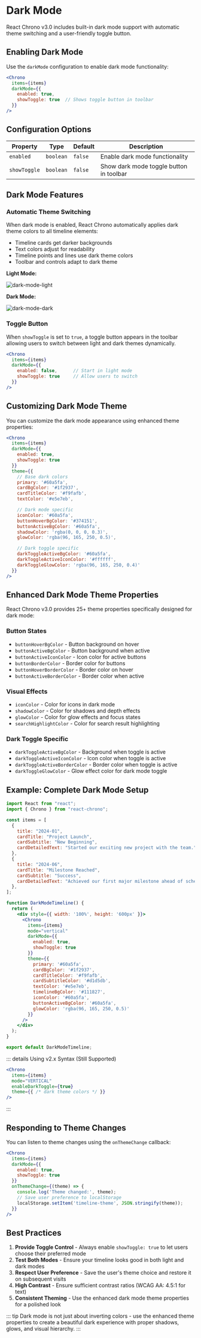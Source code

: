 # Dark Mode

React Chrono v3.0 includes built-in dark mode support with automatic theme switching and a user-friendly toggle button.

## Enabling Dark Mode

Use the `darkMode` configuration to enable dark mode functionality:

```jsx
<Chrono
  items={items}
  darkMode={{
    enabled: true,
    showToggle: true  // Shows toggle button in toolbar
  }}
/>
```

## Configuration Options

| Property | Type | Default | Description |
|----------|------|---------|-------------|
| `enabled` | `boolean` | `false` | Enable dark mode functionality |
| `showToggle` | `boolean` | `false` | Show dark mode toggle button in toolbar |

## Dark Mode Features

### Automatic Theme Switching

When dark mode is enabled, React Chrono automatically applies dark theme colors to all timeline elements:

- Timeline cards get darker backgrounds
- Text colors adjust for readability
- Timeline points and lines use dark theme colors
- Toolbar and controls adapt to dark theme

**Light Mode:**

![dark-mode-light](dark-mode-light.png)

**Dark Mode:**

![dark-mode-dark](dark-mode-dark.png)

### Toggle Button

When `showToggle` is set to `true`, a toggle button appears in the toolbar allowing users to switch between light and dark themes dynamically.

```jsx
<Chrono
  items={items}
  darkMode={{
    enabled: false,      // Start in light mode
    showToggle: true     // Allow users to switch
  }}
/>
```

## Customizing Dark Mode Theme

You can customize the dark mode appearance using enhanced theme properties:

```jsx
<Chrono
  items={items}
  darkMode={{
    enabled: true,
    showToggle: true
  }}
  theme={{
    // Base dark colors
    primary: '#60a5fa',
    cardBgColor: '#1f2937',
    cardTitleColor: '#f9fafb',
    textColor: '#e5e7eb',

    // Dark mode specific
    iconColor: '#60a5fa',
    buttonHoverBgColor: '#374151',
    buttonActiveBgColor: '#60a5fa',
    shadowColor: 'rgba(0, 0, 0, 0.3)',
    glowColor: 'rgba(96, 165, 250, 0.5)',

    // Dark toggle specific
    darkToggleActiveBgColor: '#60a5fa',
    darkToggleActiveIconColor: '#ffffff',
    darkToggleGlowColor: 'rgba(96, 165, 250, 0.4)'
  }}
/>
```

## Enhanced Dark Mode Theme Properties

React Chrono v3.0 provides 25+ theme properties specifically designed for dark mode:

### Button States
- `buttonHoverBgColor` - Button background on hover
- `buttonActiveBgColor` - Button background when active
- `buttonActiveIconColor` - Icon color for active buttons
- `buttonBorderColor` - Border color for buttons
- `buttonHoverBorderColor` - Border color on hover
- `buttonActiveBorderColor` - Border color when active

### Visual Effects
- `iconColor` - Color for icons in dark mode
- `shadowColor` - Color for shadows and depth effects
- `glowColor` - Color for glow effects and focus states
- `searchHighlightColor` - Color for search result highlighting

### Dark Toggle Specific
- `darkToggleActiveBgColor` - Background when toggle is active
- `darkToggleActiveIconColor` - Icon color when toggle is active
- `darkToggleActiveBorderColor` - Border color when toggle is active
- `darkToggleGlowColor` - Glow effect color for dark mode toggle

## Example: Complete Dark Mode Setup

```jsx
import React from "react";
import { Chrono } from "react-chrono";

const items = [
  {
    title: "2024-01",
    cardTitle: "Project Launch",
    cardSubtitle: "New Beginning",
    cardDetailedText: "Started our exciting new project with the team.",
  },
  {
    title: "2024-06",
    cardTitle: "Milestone Reached",
    cardSubtitle: "Success",
    cardDetailedText: "Achieved our first major milestone ahead of schedule.",
  },
];

function DarkModeTimeline() {
  return (
    <div style={{ width: '100%', height: '600px' }}>
      <Chrono
        items={items}
        mode="vertical"
        darkMode={{
          enabled: true,
          showToggle: true
        }}
        theme={{
          primary: '#60a5fa',
          cardBgColor: '#1f2937',
          cardTitleColor: '#f9fafb',
          cardSubtitleColor: '#d1d5db',
          textColor: '#e5e7eb',
          timelineBgColor: '#111827',
          iconColor: '#60a5fa',
          buttonActiveBgColor: '#60a5fa',
          glowColor: 'rgba(96, 165, 250, 0.5)'
        }}
      />
    </div>
  );
}

export default DarkModeTimeline;
```

::: details Using v2.x Syntax (Still Supported)
```jsx
<Chrono
  items={items}
  mode="VERTICAL"
  enableDarkToggle={true}
  theme={{ /* dark theme colors */ }}
/>
```
:::

## Responding to Theme Changes

You can listen to theme changes using the `onThemeChange` callback:

```jsx
<Chrono
  items={items}
  darkMode={{
    enabled: true,
    showToggle: true
  }}
  onThemeChange={(theme) => {
    console.log('Theme changed:', theme);
    // Save user preference to localStorage
    localStorage.setItem('timeline-theme', JSON.stringify(theme));
  }}
/>
```

## Best Practices

1. **Provide Toggle Control** - Always enable `showToggle: true` to let users choose their preferred mode
2. **Test Both Modes** - Ensure your timeline looks good in both light and dark modes
3. **Respect User Preference** - Save the user's theme choice and restore it on subsequent visits
4. **High Contrast** - Ensure sufficient contrast ratios (WCAG AA: 4.5:1 for text)
5. **Consistent Theming** - Use the enhanced dark mode theme properties for a polished look

::: tip
Dark mode is not just about inverting colors - use the enhanced theme properties to create a beautiful dark experience with proper shadows, glows, and visual hierarchy.
:::
